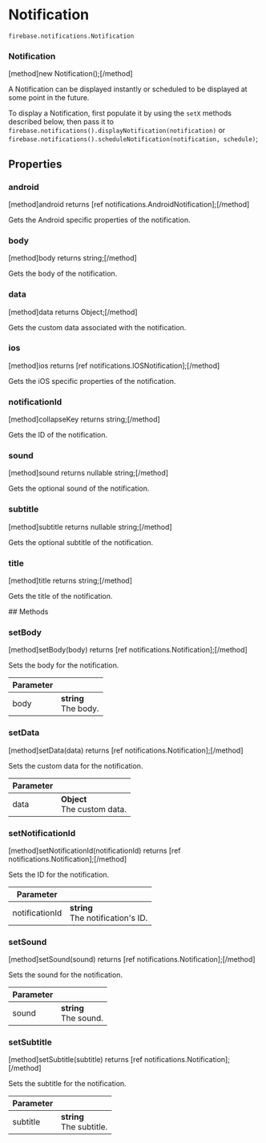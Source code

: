 # Notification

```
firebase.notifications.Notification
```

### Notification
[method]new Notification();[/method]

A Notification can be displayed instantly or scheduled to be displayed at some point in the future.

To display a Notification, first populate it by using the `setX` methods described below, then pass it to `firebase.notifications().displayNotification(notification)` or `firebase.notifications().scheduleNotification(notification, schedule)`;

## Properties

### android
[method]android returns [ref notifications.AndroidNotification];[/method]

Gets the Android specific properties of the notification.

### body
[method]body returns string;[/method]

Gets the body of the notification.

### data
[method]data returns Object;[/method]

Gets the custom data associated with the notification.

### ios
[method]ios returns [ref notifications.IOSNotification];[/method]

Gets the iOS specific properties of the notification.

### notificationId
[method]collapseKey returns string;[/method]

Gets the ID of the notification.

### sound
[method]sound returns nullable string;[/method]

Gets the optional sound of the notification.

### subtitle
[method]subtitle returns nullable string;[/method]

Gets the optional subtitle of the notification.

### title
[method]title returns string;[/method]

Gets the title of the notification.

## Methods

### setBody
[method]setBody(body) returns [ref notifications.Notification];[/method]

Sets the body for the notification.

| Parameter |         |
| --------- | ------- |
| body  | **string** <br /> The body. |

### setData
[method]setData(data) returns [ref notifications.Notification];[/method]

Sets the custom data for the notification.

| Parameter |         |
| --------- | ------- |
| data  | **Object** <br /> The custom data. |

### setNotificationId
[method]setNotificationId(notificationId) returns [ref notifications.Notification];[/method]

Sets the ID for the notification.

| Parameter |         |
| --------- | ------- |
| notificationId  | **string** <br /> The notification's ID. |

### setSound
[method]setSound(sound) returns [ref notifications.Notification];[/method]

Sets the sound for the notification.

| Parameter |         |
| --------- | ------- |
| sound  | **string** <br /> The sound. |

### setSubtitle
[method]setSubtitle(subtitle) returns [ref notifications.Notification];[/method]

Sets the subtitle for the notification.

| Parameter |         |
| --------- | ------- |
| subtitle  | **string** <br /> The subtitle. |
